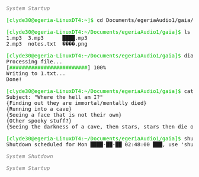 <pre>
<i style="color:rgb(128,128,128);">System Startup</i>

<span style="color:rgb(0,192,0);">[clyde30@egeria-LinuxDT4:~]$</span> cd Documents/egeriaAudio1/gaia/

<span style="color:rgb(0,192,0);">[clyde30@egeria-LinuxDT4:~/Documents/egeriaAudio1/gaia]$</span> ls
1.mp3  3.mp3      ████.mp3
2.mp3  notes.txt  ����.png

<span style="color:rgb(0,192,0);">[clyde30@egeria-LinuxDT4:~/Documents/egeriaAudio1/gaia]$</span> dialoguer 1.mp3
Processing file...
[<span style="color:rgb(0,192,0);">#########################</span>] 100%
Writing to 1.txt...
Done!

<span style="color:rgb(0,192,0);">[clyde30@egeria-LinuxDT4:~/Documents/egeriaAudio1/gaia]$</span> cat 1.txt
Subject: "Where the hell am I?"
{Finding out they are immortal/mentally died}
{Running into a cave}
{Seeing a face that is not their own}
{Other spooky stuff?}
{Seeing the darkness of a cave, then stars, stars then die out}

<span style="color:rgb(0,192,0);">[clyde30@egeria-LinuxDT4:~/Documents/egeriaAudio1/gaia]$</span> shutdown
Shutdown scheduled for Mon ████-██-██ 02:48:00 ███, use 'shutdown -c' to cancel.

<i style="color:rgb(128,128,128);">System Shutdown</i>

<i style="color:rgb(128,128,128);">System Startup</i>
</pre>